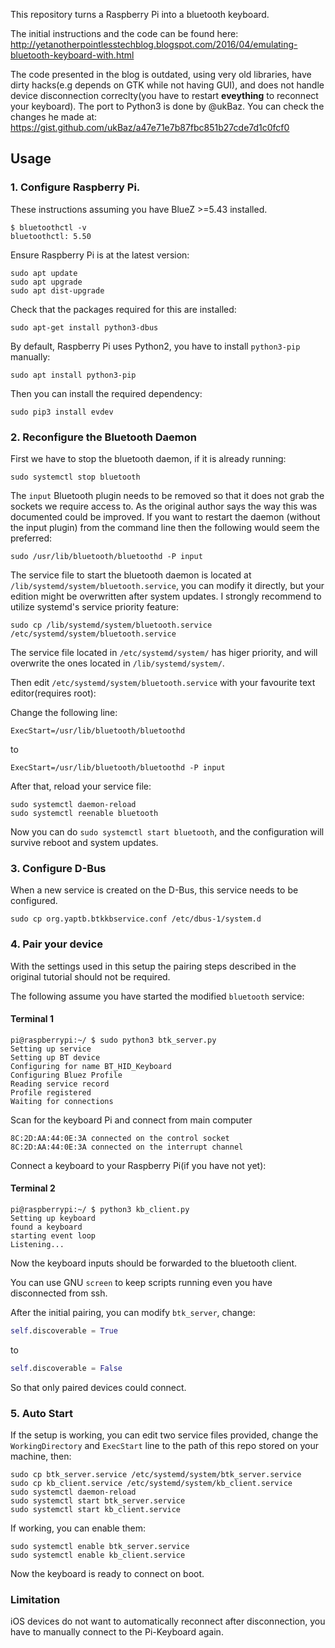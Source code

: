 This repository turns a Raspberry Pi into a bluetooth keyboard.

The initial instructions and the code can be found here:
http://yetanotherpointlesstechblog.blogspot.com/2016/04/emulating-bluetooth-keyboard-with.html

The code presented in the blog is outdated, using very old libraries, have dirty hacks(e.g depends on GTK while not having GUI), and does not handle device disconnection correclty(you have to restart __eveything__ to reconnect your keyboard).
The port to Python3 is done by @ukBaz. You can check the changes he made at: https://gist.github.com/ukBaz/a47e71e7b87fbc851b27cde7d1c0fcf0

## Usage

### 1. Configure Raspberry Pi.

These instructions assuming you have BlueZ >=5.43 installed. 

```shell
$ bluetoothctl -v
bluetoothctl: 5.50
```

Ensure Raspberry Pi is at the latest version:

```shell
sudo apt update
sudo apt upgrade
sudo apt dist-upgrade
```

Check that the packages required for this are installed:

```shell
sudo apt-get install python3-dbus
```

By default, Raspberry Pi uses Python2, you have to install `python3-pip` manually:

```shell
sudo apt install python3-pip
```

Then you can install the required dependency:

```shell
sudo pip3 install evdev
```

### 2. Reconfigure the Bluetooth Daemon

First we have to stop the bluetooth daemon, if it is already running:

```shell
sudo systemctl stop bluetooth
```

The `input` Bluetooth plugin needs to be removed so that it does not grab the sockets we require access to. As the original author says the way this was documented could be improved. If you want to restart the daemon (without the input plugin) from the command line then the following would seem the preferred:

```shell
sudo /usr/lib/bluetooth/bluetoothd -P input
```

The service file to start the bluetooth daemon is located at `/lib/systemd/system/bluetooth.service`, you can modify it directly, but your edition might be overwritten after system updates. I strongly recommend to utilize systemd's service priority feature:

```shell
sudo cp /lib/systemd/system/bluetooth.service /etc/systemd/system/bluetooth.service
```

The service file located in `/etc/systemd/system/` has higer priority, and will overwrite the ones located in `/lib/systemd/system/`.

Then edit `/etc/systemd/system/bluetooth.service` with your favourite text editor(requires root):

Change the following line:

```
ExecStart=/usr/lib/bluetooth/bluetoothd
```
to

```
ExecStart=/usr/lib/bluetooth/bluetoothd -P input
```

After that, reload your service file:

```
sudo systemctl daemon-reload
sudo systemctl reenable bluetooth
```

Now you can do `sudo systemctl start bluetooth`, and the configuration will survive reboot and system updates.

### 3. Configure D-Bus

When a new service is created on the D-Bus, this service needs to be configured.

```shell
sudo cp org.yaptb.btkkbservice.conf /etc/dbus-1/system.d
```

### 4. Pair your device
With the settings used in this setup the pairing steps described in the original tutorial should not be required. 

The following assume you have started the modified `bluetooth` service:

#### Terminal 1

```shell
pi@raspberrypi:~/ $ sudo python3 btk_server.py
Setting up service
Setting up BT device
Configuring for name BT_HID_Keyboard
Configuring Bluez Profile
Reading service record
Profile registered
Waiting for connections
 ```
Scan for the keyboard Pi and connect from main computer
```
8C:2D:AA:44:0E:3A connected on the control socket
8C:2D:AA:44:0E:3A connected on the interrupt channel
```

Connect a keyboard to your Raspberry Pi(if you have not yet):

#### Terminal 2
```shell
pi@raspberrypi:~/ $ python3 kb_client.py
Setting up keyboard
found a keyboard
starting event loop
Listening...
```

Now the keyboard inputs should be forwarded to the bluetooth client.

You can use GNU `screen` to keep scripts running even you have disconnected from ssh.

After the initial pairing, you can modify `btk_server`, change:

```python
self.discoverable = True
```

to 

```python
self.discoverable = False
```

So that only paired devices could connect.

### 5. Auto Start

If the setup is working, you can edit two service files provided, change the `WorkingDirectory` and `ExecStart` line to the path of this repo stored on your machine, then:

```shell
sudo cp btk_server.service /etc/systemd/system/btk_server.service
sudo cp kb_client.service /etc/systemd/system/kb_client.service
sudo systemctl daemon-reload
sudo systemctl start btk_server.service
sudo systemctl start kb_client.service
```

If working, you can enable them:

```shell
sudo systemctl enable btk_server.service
sudo systemctl enable kb_client.service
```
Now the keyboard is ready to connect on boot.

### Limitation

iOS devices do not want to automatically reconnect after disconnection, you have to manually connect to the Pi-Keyboard again.






